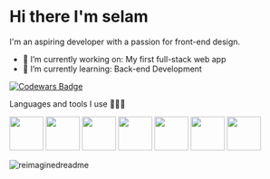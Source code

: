 # Hi there I'm selam 
I'm an aspiring developer with a passion for front-end design.
- 🔭 I’m currently working on: My first full-stack web app
- 🌱 I’m currently learning: Back-end Development


 [![Codewars Badge](https://www.codewars.com/users/Selamkd/badges/large)](https://www.codewars.com/users/Selamkd)

 
Languages and tools I use 🧚🏾‍♀️

<img src="https://cdn.jsdelivr.net/gh/devicons/devicon/icons/javascript/javascript-plain.svg" width="60" height="60" /> <img src="https://cdn.jsdelivr.net/gh/devicons/devicon/icons/css3/css3-original.svg" width="60" height ="60" /> <img src="https://cdn.jsdelivr.net/gh/devicons/devicon/icons/html5/html5-original.svg" width = "60" height ="60"/> <img src="https://cdn.jsdelivr.net/gh/devicons/devicon/icons/nodejs/nodejs-original.svg" width="60" height="60" />  <img src="https://cdn.jsdelivr.net/gh/devicons/devicon/icons/mysql/mysql-original-wordmark.svg" width = "60" height = "60" /> <img src="https://cdn.jsdelivr.net/gh/devicons/devicon/icons/postgresql/postgresql-original.svg" width="60" height="60"/> <img src="https://cdn.jsdelivr.net/gh/devicons/devicon/icons/vscode/vscode-original.svg" width = "60" height = "60"/>




<img src="https://myreadme.vercel.app/api/embed/Selamkd?panels=userstatistics,toprepositories,toplanguages,commitgraph" alt="reimaginedreadme" />


          
          
          

          
          






<!--
**Selamkd/selamkd** is a ✨ _special_ ✨ repository because its `README.md` (this file) appears on your GitHub profile.



Here are some ideas to get you started:

- 🔭 I’m currently working on ...
- 🌱 I’m currently learning ...
- 👯 I’m looking to collaborate on ...
- 🤔 I’m looking for help with ...
- 💬 Ask me about ...
- 📫 How to reach me: ...
- 😄 Pronouns: ...
- ⚡ Fun fact: ...
-->

